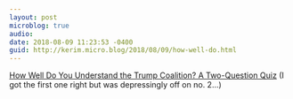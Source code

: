 ```yaml
---
layout: post
microblog: true
audio: 
date: 2018-08-09 11:23:53 -0400
guid: http://kerim.micro.blog/2018/08/09/how-well-do.html
---
```

[How Well Do You Understand the Trump Coalition? A Two-Question Quiz](https://www.nytimes.com/interactive/2018/08/09/upshot/trump-voters-how-theyve-changed.html) (I got the first one right but was depressingly off on no. 2…)
